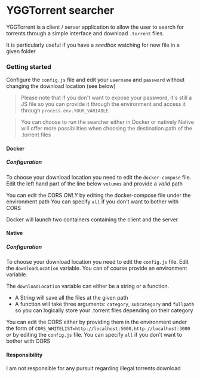 # YGGTorrent searcher

YGGTorrent is a client / server application to allow the user to search for torrents through a simple interface and download `.torrent` files.

It is particularly useful if you have a _seedbox_ watching for new file in a given folder

### Getting started

Configure the `config.js` file and edit your `username` and `password` without changing the download location (see below)

> Please note that if you don't want to expose your password, it's still a JS file so you can provide it through the environment and access it through `process.env.YOUR_VARIABLE`

> You can choose to run the searcher either in Docker or natively
> Native will offer more possibilities when choosing the destination path of the .torrent files

#### Docker

##### Configuration

To choose your download location you need to edit the `docker-compose` file.
Edit the left hand part of the line below `volumes` and provide a _valid_ path

You can edit the CORS _ONLY_ by editing the docker-compose file under the environment path
You can specify `all` if you don't want to bother with CORS

Docker will launch two containers containing the client and the server

#### Native

##### Configuration

To choose your download location you need to edit the `config.js` file.
Edit the `downloadLocation` variable. You can of course provide an environment variable.

The `downloadLocation` variable can either be a string or a function.
 - A String will save all the files at the given path
 - A function will take three arguments: `category`, `subcategory` and `fullpath` so you can logically store your .torrent files depending on their category

You can edit the CORS either by providing them in the environment under the form of `CORS_WHITELIST=http://localhost:5000,http://localhost:3000` _or_ by editing the `config.js` file.
You can specify `all` if you don't want to bother with CORS

#### Responsibility

I am not responsible for any pursuit regarding illegal torrents download